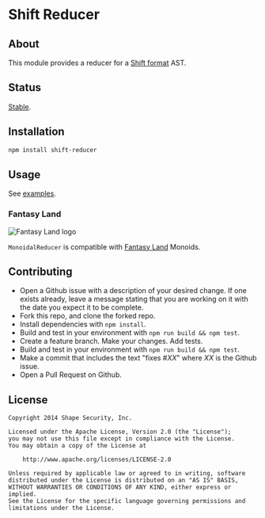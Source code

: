 Shift Reducer
=============


## About

This module provides a reducer for a [Shift format](https://github.com/shapesecurity/shift-spec) AST.


## Status

[Stable](http://nodejs.org/api/documentation.html#documentation_stability_index).


## Installation

```sh
npm install shift-reducer
```


## Usage

See [examples](./examples).


### Fantasy Land

![Fantasy Land logo](https://github.com/fantasyland/fantasy-land/raw/master/logo.png "Fantasy Land")

`MonoidalReducer` is compatible with [Fantasy Land](https://github.com/fantasyland/fantasy-land) Monoids.


## Contributing

* Open a Github issue with a description of your desired change. If one exists already, leave a message stating that you are working on it with the date you expect it to be complete.
* Fork this repo, and clone the forked repo.
* Install dependencies with `npm install`.
* Build and test in your environment with `npm run build && npm test`.
* Create a feature branch. Make your changes. Add tests.
* Build and test in your environment with `npm run build && npm test`.
* Make a commit that includes the text "fixes #*XX*" where *XX* is the Github issue.
* Open a Pull Request on Github.


## License

    Copyright 2014 Shape Security, Inc.

    Licensed under the Apache License, Version 2.0 (the "License");
    you may not use this file except in compliance with the License.
    You may obtain a copy of the License at

        http://www.apache.org/licenses/LICENSE-2.0

    Unless required by applicable law or agreed to in writing, software
    distributed under the License is distributed on an "AS IS" BASIS,
    WITHOUT WARRANTIES OR CONDITIONS OF ANY KIND, either express or implied.
    See the License for the specific language governing permissions and
    limitations under the License.

